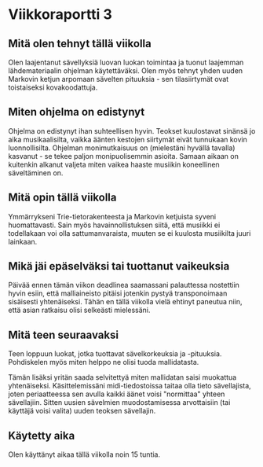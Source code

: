 # Viikkoraportti 3

## Mitä olen tehnyt tällä viikolla

Olen laajentanut sävellyksiä luovan luokan toimintaa ja tuonut laajemman lähdemateriaalin ohjelman käytettäväksi. Olen myös tehnyt yhden uuden Markovin ketjun arpomaan sävelten pituuksia - sen tilasiirtymät ovat toistaiseksi kovakoodattuja.

## Miten ohjelma on edistynyt

Ohjelma on edistynyt ihan suhteellisen hyvin. Teokset kuulostavat sinänsä jo aika musikaalisilta, vaikka äänten kestojen siirtymät eivät tunnukaan kovin luonnollisilta. Ohjelman monimutkaisuus on (mielestäni hyvällä tavalla) kasvanut - se tekee paljon monipuolisemmin asioita. Samaan aikaan on kuitenkin alkanut valjeta miten vaikea haaste musiikin koneellinen säveltäminen on.

## Mitä opin tällä viikolla

Ymmärrykseni Trie-tietorakenteesta ja Markovin ketjuista syveni huomattavasti. Sain myös havainnollistuksen siitä, että musiikki ei todellakaan voi olla sattumanvaraista, muuten se ei kuulosta musiikilta juuri lainkaan.

## Mikä jäi epäselväksi tai tuottanut vaikeuksia

Päivää ennen tämän viikon deadlinea saamassani palauttessa nostettiin hyvin esiin, että malliaineisto pitäisi jotenkin pystyä transponoimaan sisäisesti yhtenäiseksi. Tähän en tällä viikolla vielä ehtinyt paneutua niin, että asian ratkaisu olisi selkeästi mielessäni.

## Mitä teen seuraavaksi

Teen loppuun luokat, jotka tuottavat sävelkorkeuksia ja -pituuksia. Pohdiskelen myös miten helppo ne olisi tuoda mallidatasta.

Tämän lisäksi yritän saada selvitettyä miten mallidatan saisi muokattua yhtenäiseksi. Käsittelemissäni midi-tiedostoissa taitaa olla tieto sävellajista, joten periaatteessa sen avulla kaikki äänet voisi "normittaa" yhteen sävellajiin. Sitten uusien sävelmien muodostamisessa arvottaisiin (tai käyttäjä voisi valita) uuden teoksen sävellajin.

## Käytetty aika

Olen käyttänyt aikaa tällä viikolla noin 15 tuntia.
